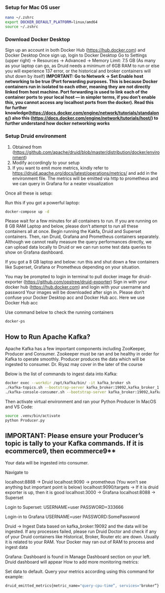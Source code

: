 ### Setup for Mac OS user

```bash
nano ~/.zshrc
export DOCKER_DEFAULT_PLATFORM=linux/amd64
source ~/.zshrc
```
### Download Docker Desktop 
Sign up an account in both Docker Hub (https://hub.docker.com) and Docker Desktop
Once sign up, login to Docker Desktop
Go to Settings (upper right) -> Resources -> Advanced -> Memory Limit: 7.5 GB (As many as your laptop can go, as Druid needs a minimum of 6GB RAM to run or else you will experience 137 error, or the historical and broker containers will shut down by itself)
**IMPORTANT: Go to Network -> Set Enable host networking to be true (Port forwarding purposes. This is because Docker containers run in isolated to each other, meaning they are not directly linked from host machine. Port forwarding is used to link each of the container ports to your local host — in simpler terms, if you don’t enable this, you cannot access any localhost ports from the docker). Read this for further knowledge(https://docs.docker.com/engine/network/tutorials/standalone/) also this (https://docs.docker.com/engine/network/tutorials/host/) to further understand how docker networking works**

### Setup Druid environment
1. Obtained from (https://github.com/apache/druid/blob/master/distribution/docker/environment)
2. Modify accordingly to your setup
3. If you want to emit more metrics, kindly refer to https://druid.apache.org/docs/latest/operations/metrics/ and add in the environment file. The metrics will be emitted via http to prometheus and we can query in Grafana for a neater visualization

Once all these is setup:

Run this if you got a powerful laptop:

```bash
docker-compose up -d
```

Please wait for a few minutes for all containers to run. If you are running on 8 GB RAM Laptop and below, please don’t attempt to run all these containers all at once. Begin running the Kakfa, Druid and Superset containers. Then, ran Druid, Grafana and Prometheus containers separately. Although we cannot really measure the query performances directly, we can upload data locally to Druid or we can run some test data queries to show on Grafana dashboard.

If you got a 8 GB laptop and below: run this and shut down a few containers like Superset, Grafana or Prometheus depending on your situation.

You may be prompted to login in terminal to pull docker image for druid-exporter (https://github.com/opstree/druid-exporter)
Sign in with your docker hub (https://hub.docker.com) and login with your username and password
Your images will be downloaded after sign in. Please don’t confuse your Docker Desktop acc and Docker Hub acc. Here we use Docker Hub acc

Use command below to check the running containers

```bash
docker-ps 
```

## How to Run Apache Kafka?

Apache Kafka has a few important components including ZooKeeper, Producer and Consumer. Zookeeper must be ran and be healthy in order for Kafka to operate smoothly. Producer produces the data which will be ingested to consumer. Dr. Riyaz may cover in the later of the course

Below is the list of commands to ingest data into Kafka:

```bash
docker exec --workdir /opt/kafka/bin/ -it kafka_broker sh
./kafka-topics.sh --bootstrap-server kafka_broker:19092,kafka_broker_1:19092 --create --topic ecommerce9
./kafka-console-consumer.sh --bootstrap-server kafka_broker:19092,kafka_broker_1:19092 --topic ecommerce9 —from-beginning --partition 0
```

Then activate virtual environment and ran your Python Producer
In MacOS and VS Code:

```bash
source .venv/bin/activate
python Producer.py
```
## IMPORTANT: Please ensure your Producer’s topic is tally to your Kafka commands. If it is ecommerce9, then ecommerce9**

Your data will be ingested into consumer.

Navigate to 

localhost:8888 -> Druid
localhost:9090 -> prometheus (You won’t see anything but important point is below)
localhost:9090/targets -> If it is druid exporter is up, then it is good
localhost:3000 -> Grafana
localhost:8088 -> Superset

Login to Superset:
USERNAME=user
PASSWORD=333666

Login-in to Grafana
USERNAME=user
PASSWORD:SomePassword

Druid -> Ingest Data based on kafka_broker:19092 and the data will be ingested. If any processes failed, please run Druid Doctor and check if any of your Druid containers like Historical, Broker, Router etc are down. Usually it is related to your RAM. Your Docker may ran out of RAM to process and ingest data

Grafana: Dashboard is found in Manage Dashboard section on your left. Druid dashboard will appear
How to add more monitoring metrics:

Set data to default. Query your metrics according using this command for example:

```bash
druid_emitted_metrics{metric_name="query-cpu-time”, services="broker”}
```
